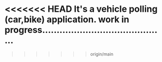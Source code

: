 <<<<<<< HEAD
It's a vehicle polling (car,bike) application. work in progress...........................................
=======

>>>>>>> origin/main
